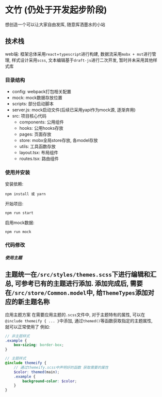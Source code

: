 # 文竹 (仍处于开发起步阶段)
想创造一个可以让大家自由发挥, 随意挥洒墨水的小站

## 技术栈
web端: 框架总体采用`react`+`typescript`进行构建,
数据流采用`mobx + mst`进行管理,
样式设计采用`scss`,
文本编辑基于`draft-js`进行二次开发,
暂时并未采用其他样式库

### 目录结构
- config: webpack打包相关配置
- mock: mock数据存放位置
- scripts: 部分启动脚本
- server.js: mock启动文件(后续已采用yapi作为mock源, 逐渐弃用)
- src: 项目核心代码
    - components: 公用组件
    - hooks: 公用hooks存放
    - pages: 页面存放
    - store: mobx全局store存放, 各model存放
    - utils: 工具函数存放
    - layout.tsx: 布局组件
    - routes.tsx: 路由组件
### 使用并安装
安装依赖:
```
npm install 或 yarn
```

开始项目:
```
npm run start
```

启用mock数据:
```
npm run mock
```

### 代码修改
##### 使用主题
主题统一在`/src/styles/themes.scss`下进行编辑和汇总, 可参考已有的主题进行添加.
添加完成后, 需要在`/src/store/Common.model`中, 给`ThemeTypes`添加对应的新主题名称
---
应用主题方案
在需要应用主题的`.scss`文件中, 对于主题特有的属性, 可以在`@include themeify { ... }`中添加,
通过`themed()`等函数获取指定的主题属性, 就可以正常使用了
例如:

```scss
// 非主题样式
.example {
    box-sizing: border-box;
}

// 主题样式
@include themeify {
    // 通过themeify.scss中声明好的函数 获取需要的属性
    $color: themed(main);
    .example {
        background-color: $color;
    }
}
```
